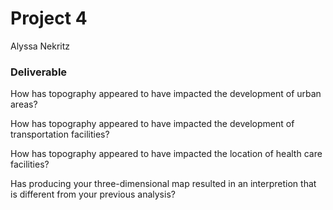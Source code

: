 # Project 4

Alyssa Nekritz


### Deliverable

How has topography appeared to have impacted the development of urban areas?


How has topography appeared to have impacted the development of transportation facilities?


How has topography appeared to have impacted the location of health care facilities?


Has producing your three-dimensional map resulted in an interpretion that is different from your previous analysis?
